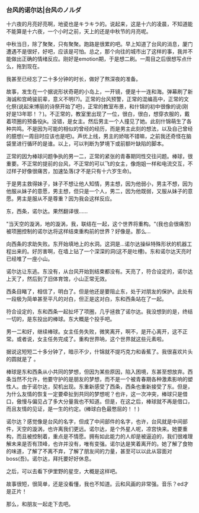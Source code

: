 ### 台风的诺尔达|台风のノルダ

十六夜的月亮好亮啊，地瓷也是キラキラ的。说起来，这是十六的凌晨，不知道能不能算是十六夜，一个小时之前，天上的还是中秋节的月亮呢。

中秋当日，除了聚聚，只有聚聚。跑路是很累的吧。早上知道了台风的消息，厦门遭遇不是很好，好吧，应该是可怕。总之，那个向往的城市出了这样的事，我并不能做出正确的情绪反应。刚好是emotion期，于是想二刷。一周目之后很想写点什么，拖到现在。

我甚至已经忘了二十多分钟的时长，做好了熬深夜的准备。

故事，发生在一个据说形状奇葩的小岛上，一开镜，便是十一连和海。弹幕刷了新海诚和宫崎骏前辈，意义不明(?)。正常的台风预警，正常的混编高中，正常的文化祭(说起来博丽的诗祭开始了吧)，正常的教室布景，和什锦的初中很像的说(刚好是13年耶！？)。不正常的，教室里出现了一位，很白，很白，想穿衣服的，戴着项圈的预备役jk。没错，是女主。然后男主一个人撞见了她。此刻什锦萌生了各种共鸣。不是因为可能的相似的曾经的经历，而是男主此刻的想法，以及自己曾经的臆想(一周目时应该也是吧)。声优上线，男主的娇喘不错嘛，之前我还奇怪在脑袋里进行循环的是谁。以上，可以判断为梦境下或前额叶缺陷的脚本。

正常的因为棒球问题争执的男一二，正常的紧张的青春期同性交往问题。棒球，很重要。不正常的提前的台风，不正常的可以飞的女主，像炮姐一样和电流交互，不过样子好像很痛苦，加速坠落(才不是只有十六岁生命)。

于是男主救得妹子，妹子不想让他人知情，男主想，因为他弱小，男主不想，因为他服从妹子的意愿，男主想，但只是一个人，男二，因为他既弱，又服从妹子的意愿。男主是服从不是尊重？因为我会这样反应。

东，西条，诺尔达。果然翻译很……

"当天空的漩涡，地的漩涡，我，联结在一起，这个世界将重构。"(我也会很痛苦)被项圈控制的诺尔达将这样结束重构前的世界？好像是。那么…

向西条的求助失败。东开始填地上的水洞。这洞是…诺尔达操纵特殊形状的机器工程出来的。好厉害啊，在墙上钻了一个深深的洞(这不是吐槽)。东和诺尔达天亮时已经堆了一座小山。

诺尔达让东逃。东没有，从台风开始到结束都没有。天亮了，符合设定的，诺尔达上天了，然后到了旧体育馆，小山正常无效。

西条目睹了，相信了，明白了。但是他还是要阻止东，处于对朋友的保护。此处有一段极为简单甚至平凡的对白，但正是这对白，东和西条站在了一起。

符合设定的，东和西条一起扯坏了项圈，几乎拯救了诺尔达。我没想到的是，终结一切的，是东投出的棒球。东大概是个投手吧。

男一二和好，继续棒球。女主任务失败，微笑离开，啊不，是开心离开，这不正常。或者说，女主任务完成了。重构世界呐，这个世界就这些元素啦。

据说这短短二十多分钟了，暗示不少，什锦就不提巧克力和香蕉了。我很喜欢片头的圆就是了 。

棒球是东和西条从小共同的梦想，但因为某些原因，陷入困境，东甚至想放弃。西条当然不允许，他要守护的是朋友的梦想，而不是一个被青春期各种激素影响的塑性人。由于诺尔达，契机出现。东重新感受了西条，西条也重新接受了东。但是，为什么友情的恢复一定要牵扯到共同的梦想呢？也许，这一次冲突，棒球只是借口，傲慢与偏见占了多大分量我也不知道。但是，在这之后，棒球就不再是借口，而且友情的见证，是一生的约定。(棒球白色最憋屈的！！)

诺尔达？感觉像是台风的名字，但成了中间部件的名字，也许，台风就是中间部件，天空的漩涡，也许离我们更远。诺尔达，是个外星人呢，凉宫快来。她要重构，而且被控制着，重点是不情愿。拥有如此能力的人却是被逼迫的，我们很难理解未来是否有顶峰，也许并没有，唯有变强。诺尔达是笑着离开的。她了解了食物的味道，了解了不离不弃，了解了朋友间的力量，甚至可以以此从容面对boss(吾)。诺尔达，拜托要好好休息。

之后，可以去看下伊里野的星空，大概是这样吧。

故事很短，很简单，还是没看懂，我也不知道。云和风画的非常强。音乐？ed才是正片！

那么，和朋友一起走下去吧。